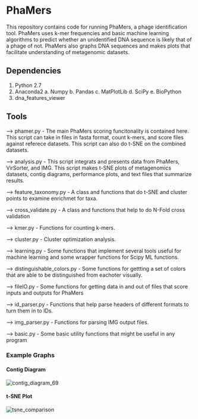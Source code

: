 # PhaMers

This repository contains code for running PhaMers, a phage identification tool. PhaMers uses k-mer frequencies and basic machine learning algorithms to predict whether an unidentified DNA sequence is likely that of a phage of not. PhaMers also graphs DNA sequences and makes plots that facilitate understanding of metagenomic datasets.


## Dependencies

1. Python 2.7
2. Anaconda2
	a. Numpy
	b. Pandas
	c. MatPlotLib
	d. SciPy
	e. BioPython
3. dna_features_viewer

## Tools

--> phamer.py - The main PhaMers scoring funcitonality is contained here. This script can take in files in fasta format, count k-mers, and score files against referece datasets. This script can also do t-SNE on the combined datasets.

--> analysis.py - This script integrats and presents data from PhaMers, VirSorter, and IMG. This script makes t-SNE plots of metagenomics datasets, contig diagrams, performance plots, and text files that summarize results.

--> feature_taxonomy.py - A class and functions that do t-SNE and cluster points to examine enrichmet for taxa.

--> cross_validate.py - A class and functions that help to do N-Fold cross validation

--> kmer.py - Functions for counting k-mers.

--> cluster.py - Cluster optimization analysis.

--> learning.py - Some functions that implement several tools useful for machine learning and some wrapper functions for Scipy ML functions.

--> distinguishable_colors.py - Some functions for gettting a set of colors that are able to be distinguished from eachoter visually.

--> fileIO.py - Some functions for getting data in and out of files that score inputs and outputs for PhaMers

--> id_parser.py - Functions that help parse headers of different formats to turn them in to IDs.

--> img_parser.py - Functions for parsing IMG output files.

--> basic.py - Some basic utility functions that might be useful in any program


### Example Graphs

#### Contig Diagram

![contig_diagram_69](https://cloud.githubusercontent.com/assets/15920014/21732965/014ae34e-d411-11e6-9daf-685a9fa81ce5.png)


#### t-SNE Plot

![tsne_comparison](https://cloud.githubusercontent.com/assets/15920014/21732968/04422922-d411-11e6-8a92-b7636b412361.png)





